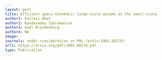 ```yaml
---
layout: post
title: Efficient quasi-kinematic large-scale dynamo as the small-scale dynamo saturates (2019)
author1: Pallavi Bhat
author2: Kandaswamy Subramanian 
author3: Axel Brandenburg 
author4: NA
image: 
journals: under consideration in PRL (arXiv:1905.08278)
url1: https://arxiv.org/pdf/1905.08278.pdf
type: Publication
---
```


